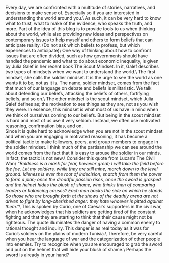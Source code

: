 Every day, we are confronted with a multitude of stories, narratives, and decisions to make sense of. Especially so if you are interested in understanding the world around you.\\
As such, it can be very hard to know what to trust, what to make of the evidence, who speaks the truth, and more. Part of the idea of this blog is to provide tools to us when thinking about the world, while also providing new ideas and perspectives on contemporary issues to help myself and others to form beliefs that can anticipate reality. (Do not ask which beliefs to profess, but which experiences to anticipate)\\
One way of thinking about how to confront issues that are often divided, such as how governments should have handled the pandemic and what to do about economic inequality, is given by Julia Galef in her recent book The Scout Mindset. In it, Galef describes two types of mindsets when we want to understand the world.\\
The first mindset, she calls the soldier mindset. It is the urge to see the world as one wants it to be, not as it is. The name, soldier mindset, comes from the fact that much of our language on debate and beliefs is militaristic. We talk about defending our beliefs, attacking the beliefs of others, fortifying beliefs, and so on.\\
The other mindset is the scout mindset, which Julia Galef defines as; the motivation to see things as they are, not as you wish they were. In essence, this mindset is what most of us have in mind when we think of ourselves coming to our beliefs. But being in the scout mindset is hard and most of us use it very seldom. Instead, we often use motivated reasoning, confirmation bias, and on.\
Since it is quite hard to acknowledge when you are not in the scout mindset and when you are engaging in motivated reasoning, it has become a political tactic to make followers, peers, and group members to engage in the soldier mindset. I think much of the partisanship we can see around the world comes from the fact that it is easy to arouse the soldier in our minds. In fact, the tactic is not new.\\ 
Consider this quote from Lucan’s The Civil War:\\
*“Boldness is a mask for fear, however great; I will take the field before the foe. Let my soldiers, while they are still mine, march down to the level ground. Idleness is ever the root of indecision; snatch from them the power to form a plan; once the dreadful passion rises, once the sword is grasped and the helmet hides the blush of shame, who thinks then of comparing leaders or balancing causes? Each man backs the side on which he stands. So those who are brought forth at the shows of the deathly arena are not driven to fight by long-cherished anger: they hate whoever is pitted against them.”*\\
This is spoken by Curio, one of Caesar’s supporters in the civil war, when he acknowledges that his soldiers are getting tired of the constant fighting and that they are starting to think that their cause might not be righteous. The quote illuminates the danger of having a common enemy to rational thought and inquiry. This danger is as real today as it was for Curio’s soldiers on the plains of modern Tunisia.\\
Therefore, be very careful when you hear the language of war and the categorization of other people into enemies. Try to recognize when you are encouraged to grab the sword and put on the helmet that will hide your blush of shame.\\
Perhaps the sword is already in your hand?
